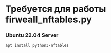 # Требуется для работы firweall_nftables.py
### Ubuntu 22.04 Server
```
apt install python3-nftables
```
